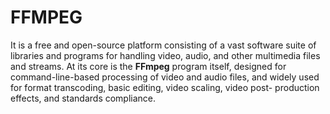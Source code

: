 # FFMPEG
It is a free and open-source platform consisting of a vast
software suite of libraries and programs for handling video, audio, and other
multimedia files and streams. At its core is the **FFmpeg** program itself,
designed for command-line-based processing of video and audio files, and
widely used for format transcoding, basic editing, video scaling, video post-
production effects, and standards compliance.


